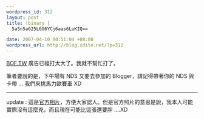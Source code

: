 ```yaml
--- 
wordpress_id: 312
layout: post
title: !binary |
  5aSn5a625L6G6YCj6aas6LuKIQ==

date: 2007-04-10 00:51:04 +08:00
wordpress_url: http://blog.xdite.net/?p=312
---
```

<a href="http://bof.tw">BOF.TW</a> 廣告已經打太大了。我就不幫忙打了。

筆者要說的是，下午場有 NDS 又要去參加的 Blogger，請記得帶著你的 NDS 與卡帶 ...
我們來挑馬力歐賽車 XD

---
update : 這是<a href="http://www.flickr.com/photos/14765209@N00/453826909/">官方相片</a>，方便大家認人。但是官方照片的意思是說，我本人可能實際沒有這麼兇，而且現在可能比這張還要胖 ....XD

